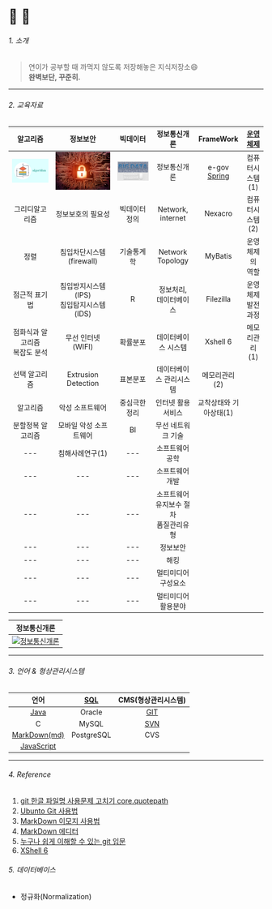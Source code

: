 # :school_satchel: :jeans:

###### 1. 소개
> 연이가 공부할 때 까먹지 않도록 저장해놓은 지식저장소:smile: <br/> **완벽보단, 꾸준히.**

---
###### 2. 교육자료

|알고리즘|정보보안|빅데이터|정보통신개론|FrameWork|[운영체제](https://github.com/yeeooni/explicit-knowledge/tree/master/%EC%9A%B4%EC%98%81%EC%B2%B4%EC%A0%9C)|
|            :---:            |            :---:          |        :---:        |        :---:        |        :---:        |        :---:        |
|[![알고리즘](img/algorith.png "출처 인프런")](https://github.com/yeeooni/explicit-knowledge/tree/master/%EC%95%8C%EA%B3%A0%EB%A6%AC%EC%A6%98)|[![정보보안](img/1.jpg "출처 구글 검색 정보보안")](https://github.com/yeeooni/explicit-knowledge/tree/master/%EC%A0%95%EB%B3%B4%EB%B3%B4%EC%95%88)|[![빅데이터](img/bigdata.jpg "출처 구글 검색 빅데이터")](https://github.com/yeeooni/explicit-knowledge/tree/master/Big%20Data)|정보통신개론|e-gov [Spring](https://github.com/yeeooni/explicit-knowledge/tree/master/Spring)|컴퓨터시스템(1)|
|그리디알고리즘              |정보보호의 필요성|빅데이터 정의|Network, internet|Nexacro|컴퓨터시스템(2)|
|정렬|침입차단시스템(firewall)|기술통계학|Network Topology|MyBatis|운영체제의 역할|
|점근적 표기법|침입방지시스템(IPS)<br/>침입탐지시스템(IDS)|R|정보처리, 데이터베이스|Filezilla|운영체제발전과정|
|점화식과 알고리즘<br/>복잡도 분석|무선 인터넷(WIFI)|확률분포|데이터베이스 시스템|Xshell 6|메모리관리(1)|
|선택 알고리즘|Extrusion Detection|표본분포|데이터베이스 관리시스템|메모리관리(2)|
|알고리즘|악성 소프트웨어|중심극한정리|인터넷 활용 서비스|교착상태와 기아상태(1)|
|분할정복 알고리즘|모바일 악성 소프트웨어|BI|무선 네트워크 기술|  |
|---|침해사례연구(1)|---|소프트웨어 공학|  |
|---|---|---|소프트웨어 개발|  |
|---|---|---|소프트웨어 유지보수 절차<br/>품질관리유형|  |
|---|---|---|정보보안|  |
|---|---|---|해킹|  |
|---|---|---|멀티미디어 구성요소| |
|---|---|---|멀티미디어 활용분야| |

|정보통신개론|
|:----------:|
|[![정보통신개론](img/B8589328714_l.jpg "출처 정보통신개론")](https://github.com/yeeooni/explicit-knowledge/tree/master/%EC%A0%95%EB%B3%B4%ED%86%B5%EC%8B%A0%EA%B0%9C%EB%A1%A0)|
---
###### 3. 언어 & 형상관리시스템

|언어|[SQL](https://github.com/yeeooni/explicit-knowledge/tree/master/SQL)|CMS(형상관리시스템)|
|:---:|:---:|:---:|
|[Java](https://github.com/yeeooni/explicit-knowledge/tree/master/Java)|Oracle|[GIT](https://github.com/yeeooni/explicit-knowledge/tree/master/git)|
|C|MySQL|[SVN](개발중..)|
|[MarkDown(md)](https://github.com/yeeooni/explicit-knowledge/tree/master/MarkDown)|PostgreSQL|CVS|
|[JavaScript](https://github.com/yeeooni/explicit-knowledge/tree/master/JavaScript)|
---
###### 4. Reference

1. [git 한글 파일명 사용문제 고치기 core.quotepath](https://edykim.com/ko/post/git-fix-problem-using-filename-core.quotepath/)  
2. [Ubunto Git 사용법](https://dejavuwing.tistory.com/entry/Ubuntu-GitHub-%EC%82%AC%EC%9A%A9%EB%B2%95)
3. [MarkDown 이모지 사용법](https://www.webfx.com/tools/emoji-cheat-sheet/)
4. [MarkDown 에디터](https://pandao.github.io/editor.md/en.html)
5. [누구나 쉽게 이해할 수 있는 git 입문](https://backlog.com/git-tutorial/kr/)
6. [XShell 6](https://www.netsarang.com/ko/xshell-all-features/)

###### 5. 데이터베이스
- 정규화(Normalization)
